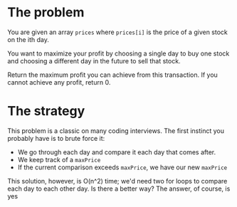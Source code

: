 # The problem
You are given an array ```prices``` where ```prices[i]``` is the price of a given stock on the ith day.

You want to maximize your profit by choosing a single day to buy one stock and choosing a different day in the future to sell that stock.

Return the maximum profit you can achieve from this transaction. If you cannot achieve any profit, return 0.

# The strategy

This problem is a classic on many coding interviews. The first instinct you probably have is to brute force it: 
* We go through each day and compare it each day that comes after. 
* We keep track of a ```maxPrice```
* If the current comparison exceeds ```maxPrice```, we have our new ```maxPrice```

This solution, however, is O(n^2) time; we'd need two for loops to compare each day to each other day. Is there a better way? The answer, of course, is yes
